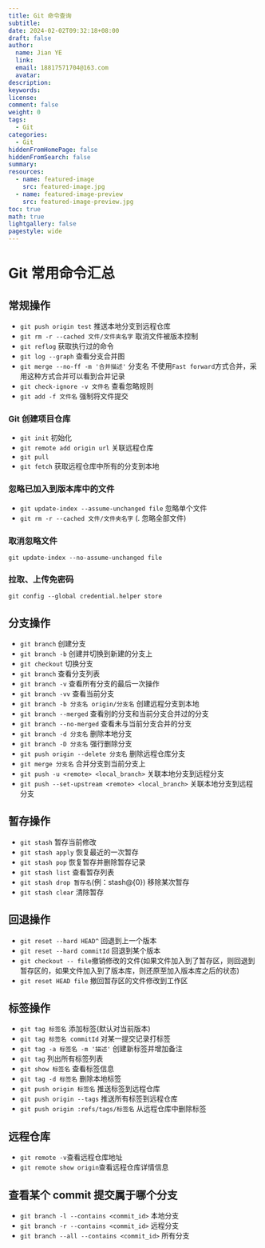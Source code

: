 ```yaml
---
title: Git 命令查询
subtitle:
date: 2024-02-02T09:32:18+08:00
draft: false
author:
  name: Jian YE
  link:
  email: 18817571704@163.com
  avatar:
description:
keywords:
license:
comment: false
weight: 0
tags:
  - Git
categories:
  - Git
hiddenFromHomePage: false
hiddenFromSearch: false
summary:
resources:
  - name: featured-image
    src: featured-image.jpg
  - name: featured-image-preview
    src: featured-image-preview.jpg
toc: true
math: true
lightgallery: false
pagestyle: wide
---
```


# Git 常用命令汇总

## 常规操作

- `git push origin test` 推送本地分支到远程仓库
- `git rm -r --cached 文件/文件夹名字` 取消文件被版本控制
- `git reflog` 获取执行过的命令
- `git log --graph` 查看分支合并图
- `git merge --no-ff -m '合并描述'` 分支名 不使用`Fast forward`方式合并，采用这种方式合并可以看到合并记录
- `git check-ignore -v 文件名` 查看忽略规则
- `git add -f 文件名` 强制将文件提交

### Git 创建项目仓库

- `git init` 初始化
- `git remote add origin url` 关联远程仓库
- `git pull`
- `git fetch` 获取远程仓库中所有的分支到本地

### 忽略已加入到版本库中的文件

- `git update-index --assume-unchanged file` 忽略单个文件
- `git rm -r --cached 文件/文件夹名字` (. 忽略全部文件)

### 取消忽略文件

```
git update-index --no-assume-unchanged file
```

### 拉取、上传免密码

```
git config --global credential.helper store
```

## 分支操作

- `git branch` 创建分支
- `git branch -b` 创建并切换到新建的分支上
- `git checkout` 切换分支
- `git branch` 查看分支列表
- `git branch -v` 查看所有分支的最后一次操作
- `git branch -vv` 查看当前分支
- `git branch -b 分支名 origin/分支名` 创建远程分支到本地
- `git branch --merged` 查看别的分支和当前分支合并过的分支
- `git branch --no-merged` 查看未与当前分支合并的分支
- `git branch -d 分支名` 删除本地分支
- `git branch -D 分支名` 强行删除分支
- `git push origin --delete 分支名` 删除远程仓库分支
- `git merge 分支名` 合并分支到当前分支上
- `git push -u <remote> <local_branch>` 关联本地分支到远程分支
- `git push --set-upstream <remote> <local_branch>` 关联本地分支到远程分支

## 暂存操作

- `git stash` 暂存当前修改
- `git stash apply` 恢复最近的一次暂存
- `git stash pop` 恢复暂存并删除暂存记录
- `git stash list` 查看暂存列表
- `git stash drop 暂存名`(例：stash@{0}) 移除某次暂存
- `git stash clear` 清除暂存

## 回退操作

- `git reset --hard HEAD^` 回退到上一个版本
- `git reset --hard commitId` 回退到某个版本
- `git checkout -- file`撤销修改的文件(如果文件加入到了暂存区，则回退到暂存区的，如果文件加入到了版本库，则还原至加入版本库之后的状态)
- `git reset HEAD file` 撤回暂存区的文件修改到工作区

## 标签操作

- `git tag 标签名` 添加标签(默认对当前版本)
- `git tag 标签名 commitId` 对某一提交记录打标签
- `git tag -a 标签名 -m '描述'` 创建新标签并增加备注
- `git tag` 列出所有标签列表
- `git show 标签名` 查看标签信息
- `git tag -d 标签名` 删除本地标签
- `git push origin 标签名` 推送标签到远程仓库
- `git push origin --tags` 推送所有标签到远程仓库
- `git push origin :refs/tags/标签名` 从远程仓库中删除标签

## 远程仓库

- `git remote -v`查看远程仓库地址
- `git remote show origin`查看远程仓库详情信息

## 查看某个 commit 提交属于哪个分支

- `git branch -l --contains <commit_id>` 本地分支
- `git branch -r --contains <commit_id>` 远程分支
- `git branch --all --contains <commit_id>` 所有分支
